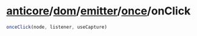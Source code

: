 # [anticore](../../../../../../#reference)/[dom](../../../#reference)/[emitter](../../#reference)/[once](../#reference)/<a name="reference">onClick</a>

```js
onceClick(node, listener, useCapture)
```